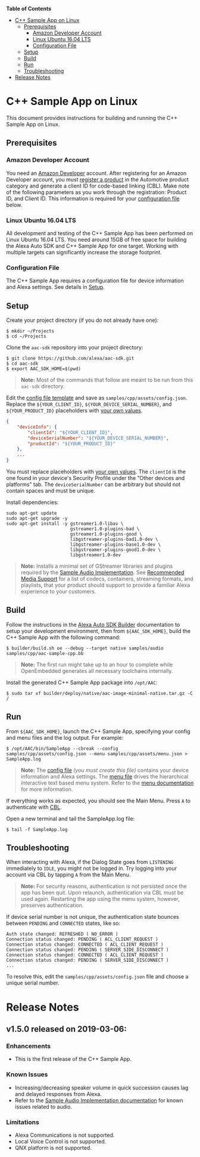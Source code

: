 **Table of Contents**

- [C++ Sample App on Linux](#c-sample-app-on-linux)
    - [Prerequisites](#prerequisites)
        - [Amazon Developer Account](#amazon-developer-account)
        - [Linux Ubuntu 16.04 LTS](#linux-ubuntu-1604-lts)
        - [Configuration File](#configuration-file)
    - [Setup](#setup)
    - [Build](#build)
    - [Run](#run)
    - [Troubleshooting](#troubleshooting)
- [Release Notes](#release-notes)

# C++ Sample App on Linux<a id="c-sample-app-on-linux"></a>

This document provides instructions for building and running the C++ Sample App on Linux.

## Prerequisites<a id="prerequisites"></a>

### Amazon Developer Account<a id="amazon-developer-account"></a>

You need an [Amazon Developer](https://developer.amazon.com/docs/app-submission/manage-account-and-permissions.html#create-a-developer-account/) account. After registering for an Amazon Developer account, you must [register a product](https://developer.amazon.com/docs/alexa-voice-service/register-a-product.html) in the Automotive product category and generate a client ID for code-based linking (CBL). Make note of the following parameters as you work through the registration: Product ID, and Client ID. This information is required for your [configuration file](#configuration-file) below.

### Linux Ubuntu 16.04 LTS<a id="linux-ubuntu-1604-lts"></a>

All development and testing of the C++ Sample App has been performed on Linux Ubuntu 16.04 LTS. You need around 15GB of free space for building the Alexa Auto SDK and C++ Sample App for one target. Working with multiple targets can significantly increase the storage footprint.

### Configuration File<a id="configuration-file"></a>

The C++ Sample App requires a configuration file for device information and Alexa settings. See details in [Setup](#setup).

## Setup<a id="setup"></a>

Create your project directory (if you do not already have one):

```shell
$ mkdir ~/Projects
$ cd ~/Projects
```

Clone the `aac-sdk` repository into your project directory:

```shell
$ git clone https://github.com/alexa/aac-sdk.git
$ cd aac-sdk
$ export AAC_SDK_HOME=$(pwd)
```

>**Note:** Most of the commands that follow are meant to be run from this `aac-sdk` directory.

Edit the [config file template](./assets/config.json.in) and save as `samples/cpp/assets/config.json`. Replace the `${YOUR_CLIENT_ID}`, `${YOUR_DEVICE_SERIAL_NUMBER}`, and `${YOUR_PRODUCT_ID}` placeholders with [your own values](#amazon-developer-account).

```json
{
    "deviceInfo": {
        "clientId": "${YOUR_CLIENT_ID}",
        "deviceSerialNumber": "${YOUR_DEVICE_SERIAL_NUMBER}",
        "productId": "${YOUR_PRODUCT_ID}"
    },
    ...
}
```

You must replace placeholders with [your own values](#amazon-developer-account). The `clientId` is the one found in your device's Security Profile under the "Other devices and platforms" tab. The `deviceSerialNumber` can be arbitrary but should not contain spaces and must be unique.

Install dependencies:

```shell
sudo apt-get update
sudo apt-get upgrade -y
sudo apt-get install -y gstreamer1.0-libav \
                        gstreamer1.0-plugins-bad \
                        gstreamer1.0-plugins-good \
                        libgstreamer-plugins-bad1.0-dev \
                        libgstreamer-plugins-base1.0-dev \
                        libgstreamer-plugins-good1.0-dev \
                        libgstreamer1.0-dev
```

>**Note:** Installs a minimal set of GStreamer libraries and plugins required by the [Sample Audio Implementation](../audio/README.md). See [Recommended Media Support](https://developer.amazon.com/docs/alexa-voice-service/recommended-media-support.html) for a list of codecs, containers, streaming formats, and playlists, that your product should support to provide a familiar Alexa experience to your customers.

## Build<a id="build"></a>

Follow the instructions in the [Alexa Auto SDK Builder](../../builder/README.md) documentation to setup your development environment, then from `${AAC_SDK_HOME}`, build the C++ Sample App with the following command:

```shell
$ builder/build.sh oe --debug --target native samples/audio samples/cpp/aac-sample-cpp.bb
```

>**Note:** The first run might take up to an hour to complete while OpenEmbedded generates all necessary toolchains internally.

Install the generated C++ Sample App package into `/opt/AAC`:

```shell
$ sudo tar xf builder/deploy/native/aac-image-minimal-native.tar.gz -C /
```

## Run<a id="run"></a>

From `${AAC_SDK_HOME}`, launch the C++ Sample App, specifying your config and menu files and the log output. For example:

```shell
$ /opt/AAC/bin/SampleApp --cbreak --config samples/cpp/assets/config.json --menu samples/cpp/assets/menu.json > SampleApp.log
```

>**Note:** The [config file](./assets/config.json) *(you must create this file)* contains your device information and Alexa settings. The [menu file](./assets/menu.json) drives the hierarchical interactive text based menu system. Refer to the [menu documentation](./assets/MENU.md) for more information.

If everything works as expected, you should see the Main Menu. Press `A` to authenticate with [CBL](https://developer.amazon.com/docs/alexa-voice-service/code-based-linking-other-platforms.html).

Open a new terminal and tail the SampleApp.log file:

```shell
$ tail -f SampleApp.log
```
## Troubleshooting<a id="troubleshooting"></a>

When interacting with Alexa, if the Dialog State goes from `LISTENING` immediately to `IDLE`, you might not be logged in. Try logging into your account via CBL by tapping `A` from the Main Menu.

>**Note:** For security reasons, authentication is not persisted once the app has been quit.  Upon relaunch, authentication via CBL must be used again.  Restarting the app using the menu system, however, preserves authentication.

If device serial number is not unique, the authentication state bounces between `PENDING` and `CONNECTED` states, like so:

```shell
Auth state changed: REFRESHED ( NO_ERROR )
Connection status changed: PENDING ( ACL_CLIENT_REQUEST )
Connection status changed: CONNECTED ( ACL_CLIENT_REQUEST )
Connection status changed: PENDING ( SERVER_SIDE_DISCONNECT )
Connection status changed: CONNECTED ( ACL_CLIENT_REQUEST )
Connection status changed: PENDING ( SERVER_SIDE_DISCONNECT )
...
```

To resolve this, edit the `samples/cpp/assets/config.json` file and choose a unique serial number.

<a id="releasenotes"></a>

# Release Notes<a id="release-notes"></a>

## v1.5.0 released on 2019-03-06:<a id="v150-released-on-2019-03-06"></a>

### Enhancements<a id="enhancements"></a>

* This is the first release of the C++ Sample App.

### Known Issues<a id="known-issues"></a>

* Increasing/decreasing speaker volume in quick succession causes lag and delayed responses from Alexa.
* Refer to the [Sample Audio Implementation documentation](../audio/README.md) for known issues related to audio.

### Limitations<a id="limitations"></a>

* Alexa Communications is not supported.
* Local Voice Control is not supported.
* QNX platform is not supported.

